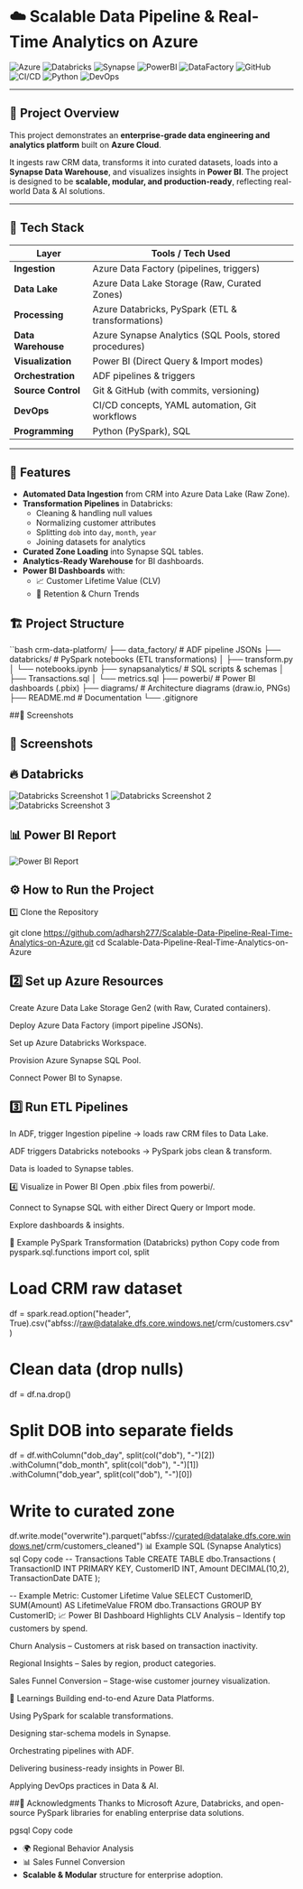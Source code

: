 # ☁️ Scalable Data Pipeline & Real-Time Analytics on Azure  

![Azure](https://img.shields.io/badge/Azure-Cloud-blue?logo=microsoft-azure)
![Databricks](https://img.shields.io/badge/Databricks-ETL-red?logo=databricks)
![Synapse](https://img.shields.io/badge/Azure-Synapse_SQL-lightblue?logo=azure-synapse-analytics)
![PowerBI](https://img.shields.io/badge/Power%20BI-Visualization-yellow?logo=power-bi)
![DataFactory](https://img.shields.io/badge/Azure-Data%20Factory-lightblue?logo=azure-data-factory)
![GitHub](https://img.shields.io/badge/GitHub-Version%20Control-black?logo=github)
![CI/CD](https://img.shields.io/badge/CI/CD-Automation-green?logo=githubactions)
![Python](https://img.shields.io/badge/PySpark-Transformations-orange?logo=apache-spark)
![DevOps](https://img.shields.io/badge/DevOps-Practices-informational?logo=dev.to)

---

## 📌 Project Overview  

This project demonstrates an **enterprise-grade data engineering and analytics platform** built on **Azure Cloud**.  

It ingests raw CRM data, transforms it into curated datasets, loads into a **Synapse Data Warehouse**, and visualizes insights in **Power BI**. The project is designed to be **scalable, modular, and production-ready**, reflecting real-world Data & AI solutions.  

---

## 🧰 Tech Stack  

| Layer               | Tools / Tech Used                                         |
|----------------------|-----------------------------------------------------------|
| **Ingestion**        | Azure Data Factory (pipelines, triggers)                 |
| **Data Lake**        | Azure Data Lake Storage (Raw, Curated Zones)             |
| **Processing**       | Azure Databricks, PySpark (ETL & transformations)        |
| **Data Warehouse**   | Azure Synapse Analytics (SQL Pools, stored procedures)   |
| **Visualization**    | Power BI (Direct Query & Import modes)                   |
| **Orchestration**    | ADF pipelines & triggers                                 |
| **Source Control**   | Git & GitHub (with commits, versioning)                  |
| **DevOps**           | CI/CD concepts, YAML automation, Git workflows           |
| **Programming**      | Python (PySpark), SQL                                    |

---

## 🚀 Features  

- **Automated Data Ingestion** from CRM into Azure Data Lake (Raw Zone).  
- **Transformation Pipelines** in Databricks:  
  - Cleaning & handling null values  
  - Normalizing customer attributes  
  - Splitting `dob` into `day`, `month`, `year`  
  - Joining datasets for analytics  
- **Curated Zone Loading** into Synapse SQL tables.  
- **Analytics-Ready Warehouse** for BI dashboards.  
- **Power BI Dashboards** with:  
  - 📈 Customer Lifetime Value (CLV)  
  - 🔁 Retention & Churn Trends
 

## 🏗️ Project Structure  

``bash
crm-data-platform/
├── data_factory/          # ADF pipeline JSONs
├── databricks/            # PySpark notebooks (ETL transformations)
│   ├── transform.py
│   └── notebooks.ipynb
├── synapsanalytics/       # SQL scripts & schemas
│   ├── Transactions.sql
│   └── metrics.sql
├── powerbi/               # Power BI dashboards (.pbix)
├── diagrams/              # Architecture diagrams (draw.io, PNGs)
├── README.md              # Documentation
└── .gitignore


##📸 Screenshots
## 📸 Screenshots

## 🔥 Databricks

![Databricks Screenshot 1](assets/Screenshot%20(926).png)
![Databricks Screenshot 2](assets/Screenshot%20(927).png)
![Databricks Screenshot 3](assets/Screenshot%20(933).png)

## 📊 Power BI Report

![Power BI Report](assets/Order%20&%20Product%20Trends%20Report_page-0001.jpg)

## ⚙️ How to Run the Project
1️⃣ Clone the Repository

git clone https://github.com/adharsh277/Scalable-Data-Pipeline-Real-Time-Analytics-on-Azure.git
cd Scalable-Data-Pipeline-Real-Time-Analytics-on-Azure
## 2️⃣ Set up Azure Resources
Create Azure Data Lake Storage Gen2 (with Raw, Curated containers).

Deploy Azure Data Factory (import pipeline JSONs).

Set up Azure Databricks Workspace.

Provision Azure Synapse SQL Pool.

Connect Power BI to Synapse.

## 3️⃣ Run ETL Pipelines
In ADF, trigger Ingestion pipeline → loads raw CRM files to Data Lake.

ADF triggers Databricks notebooks → PySpark jobs clean & transform.

Data is loaded to Synapse tables.

4️⃣ Visualize in Power BI
Open .pbix files from powerbi/.

Connect to Synapse SQL with either Direct Query or Import mode.

Explore dashboards & insights.

🔁 Example PySpark Transformation (Databricks)
python
Copy code
from pyspark.sql.functions import col, split

# Load CRM raw dataset
df = spark.read.option("header", True).csv("abfss://raw@datalake.dfs.core.windows.net/crm/customers.csv")

# Clean data (drop nulls)
df = df.na.drop()

# Split DOB into separate fields
df = df.withColumn("dob_day", split(col("dob"), "-")[2]) \
       .withColumn("dob_month", split(col("dob"), "-")[1]) \
       .withColumn("dob_year", split(col("dob"), "-")[0])

# Write to curated zone
df.write.mode("overwrite").parquet("abfss://curated@datalake.dfs.core.windows.net/crm/customers_cleaned")
📊 Example SQL (Synapse Analytics)
sql
Copy code
-- Transactions Table
CREATE TABLE dbo.Transactions (
    TransactionID INT PRIMARY KEY,
    CustomerID INT,
    Amount DECIMAL(10,2),
    TransactionDate DATE
);

-- Example Metric: Customer Lifetime Value
SELECT 
    CustomerID,
    SUM(Amount) AS LifetimeValue
FROM dbo.Transactions
GROUP BY CustomerID;
📈 Power BI Dashboard Highlights
CLV Analysis – Identify top customers by spend.

Churn Analysis – Customers at risk based on transaction inactivity.

Regional Insights – Sales by region, product categories.

Sales Funnel Conversion – Stage-wise customer journey visualization.

🙌 Learnings
Building end-to-end Azure Data Platforms.

Using PySpark for scalable transformations.

Designing star-schema models in Synapse.

Orchestrating pipelines with ADF.

Delivering business-ready insights in Power BI.

Applying DevOps practices in Data & AI.





##🙏 Acknowledgments
Thanks to Microsoft Azure, Databricks, and open-source PySpark libraries for enabling enterprise data solutions.

pgsql
Copy code

  - 🌍 Regional Behavior Analysis  
  - 📊 Sales Funnel Conversion  
- **Scalable & Modular** structure for enterprise adoption.  
